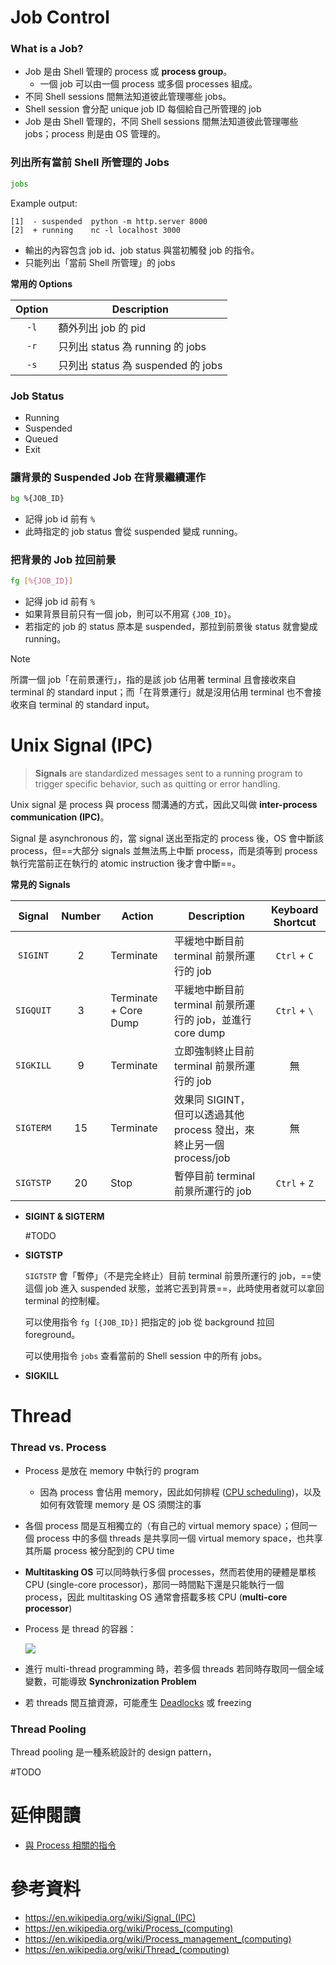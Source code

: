 # Job Control

### What is a Job?

- Job 是由 Shell 管理的 process 或 **process group**。
    - 一個 job 可以由一個 process 或多個 processes 組成。
- 不同 Shell sessions 間無法知道彼此管理哪些 jobs。
- Shell session 會分配 unique job ID 每個給自己所管理的 job
- Job 是由 Shell 管理的，不同 Shell sessions 間無法知道彼此管理哪些 jobs；process 則是由 OS 管理的。

### 列出所有當前 Shell 所管理的 Jobs

```bash
jobs
```

Example output:

```plaintext
[1]  - suspended  python -m http.server 8000
[2]  + running    nc -l localhost 3000
```

- 輸出的內容包含 job id、job status 與當初觸發 job 的指令。
- 只能列出「當前 Shell 所管理」的 jobs

**常用的 Options**

|Option|Description|
|:-:|---|
|`-l`|額外列出 job 的 pid|
|`-r`|只列出 status 為 running 的 jobs|
|`-s`|只列出 status 為 suspended 的 jobs|

### Job Status

- Running
- Suspended
- Queued
- Exit

### 讓背景的 Suspended Job 在背景繼續運作

```bash
bg %{JOB_ID}
```

- 記得 job id 前有 `%`
- 此時指定的 job status 會從 suspended 變成 running。

### 把背景的 Job 拉回前景

```bash
fg [%{JOB_ID}]
```

- 記得 job id 前有 `%`
- 如果背景目前只有一個 job，則可以不用寫 `{JOB_ID}`。
- 若指定的 job 的 status 原本是 suspended，那拉到前景後 status 就會變成 running。

>[!Note]
>所謂一個 job「在前景運行」，指的是該 job 佔用著 terminal 且會接收來自 terminal 的 standard input；而「在背景運行」就是沒用佔用 terminal 也不會接收來自 terminal 的 standard input。

# Unix Signal (IPC)

>**Signals** are standardized messages sent to a running program to trigger specific behavior, such as quitting or error handling.

Unix signal 是 process 與 process 間溝通的方式，因此又叫做 **inter-process communication (IPC)**。

Signal 是 asynchronous 的，當 signal 送出至指定的 process 後，OS 會中斷該 process，但==大部分 signals 並無法馬上中斷 process，而是須等到 process 執行完當前正在執行的 atomic instruction 後才會中斷==。

**常見的 Signals**

|Signal|Number|Action|Description|Keyboard Shortcut|
|:-:|:-:|---|---|:-:|
|`SIGINT`|2|Terminate|平緩地中斷目前 terminal 前景所運行的 job|`Ctrl` + `C`|
|`SIGQUIT`|3|Terminate + Core Dump|平緩地中斷目前 terminal 前景所運行的 job，並進行 core dump|`Ctrl` + `\`|
|`SIGKILL`|9|Terminate|立即強制終止目前 terminal 前景所運行的 job|無|
|`SIGTERM`|15|Terminate|效果同 SIGINT，但可以透過其他 process 發出，來終止另一個 process/job|無|
|`SIGTSTP`|20|Stop|暫停目前 terminal 前景所運行的 job|`Ctrl` + `Z`|

- **SIGINT & SIGTERM**

    #TODO 

- **SIGTSTP**

    `SIGTSTP` 會「暫停」（不是完全終止）目前 terminal 前景所運行的 job，==使這個 job 進入 suspended 狀態，並將它丟到背景==，此時使用者就可以拿回 terminal 的控制權。

    可以使用指令 `fg [{JOB_ID}]` 把指定的 job 從 background 拉回 foreground。

    可以使用指令 `jobs` 查看當前的 Shell session 中的所有 jobs。

- **SIGKILL**

# Thread

### Thread vs. Process

- Process 是放在 memory 中執行的 program
    - 因為 process 會佔用 memory，因此如何排程 ([CPU scheduling](</Operating System/CPU Scheduling.draft.md>))，以及如何有效管理 memory 是 OS 須關注的事
- 各個 process 間是互相獨立的（有自己的 virtual memory space）；但同一個 process 中的多個 threads 是共享同一個 virtual memory space，也共享其所屬 process 被分配到的 CPU time
- **Multitasking OS** 可以同時執行多個 processes，然而若使用的硬體是單核 CPU (single-core processor)，那同一時間點下還是只能執行一個 process，因此 multitasking OS 通常會搭載多核 CPU (**multi-core processor**)
- Process 是 thread 的容器：

    ![](<https://raw.githubusercontent.com/Jamison-Chen/KM-software/master/img/process-and-thread.jpg>)

- 進行 multi-thread programming 時，若多個 threads 若同時存取同一個全域變數，可能導致 **Synchronization Problem**
- 若 threads 間互搶資源，可能產生 [Deadlocks](</Operating System/Deadlocks.md>) 或 freezing

### Thread Pooling

Thread pooling 是一種系統設計的 design pattern，

#TODO 

# 延伸閱讀

- [與 Process 相關的指令](</Operating System/Shell/8 - 與 Process 相關的指令.md>)

# 參考資料

- <https://en.wikipedia.org/wiki/Signal_(IPC)>
- <https://en.wikipedia.org/wiki/Process_(computing)>
- <https://en.wikipedia.org/wiki/Process_management_(computing)>
- <https://en.wikipedia.org/wiki/Thread_(computing)>
